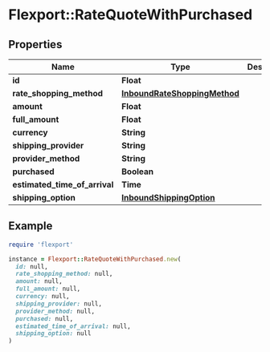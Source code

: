 # Flexport::RateQuoteWithPurchased

## Properties

| Name | Type | Description | Notes |
| ---- | ---- | ----------- | ----- |
| **id** | **Float** |  |  |
| **rate_shopping_method** | [**InboundRateShoppingMethod**](InboundRateShoppingMethod.md) |  |  |
| **amount** | **Float** |  |  |
| **full_amount** | **Float** |  | [optional] |
| **currency** | **String** |  |  |
| **shipping_provider** | **String** |  |  |
| **provider_method** | **String** |  |  |
| **purchased** | **Boolean** |  |  |
| **estimated_time_of_arrival** | **Time** |  |  |
| **shipping_option** | [**InboundShippingOption**](InboundShippingOption.md) |  |  |

## Example

```ruby
require 'flexport'

instance = Flexport::RateQuoteWithPurchased.new(
  id: null,
  rate_shopping_method: null,
  amount: null,
  full_amount: null,
  currency: null,
  shipping_provider: null,
  provider_method: null,
  purchased: null,
  estimated_time_of_arrival: null,
  shipping_option: null
)
```

